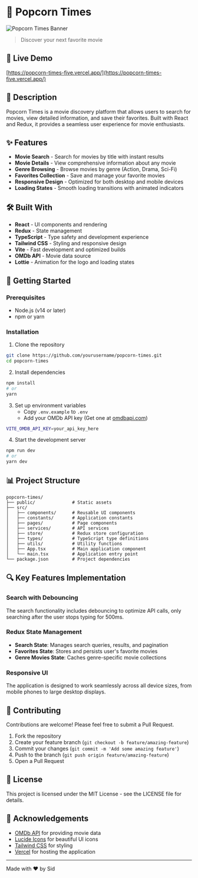 # 🍿 Popcorn Times

![Popcorn Times Banner](https://images.unsplash.com/photo-1536440136628-849c177e76a1?ixlib=rb-1.2.1&auto=format&fit=crop&w=2850&q=80)

> Discover your next favorite movie

## 🔗 Live Demo

[https://popcorn-times-five.vercel.app/](https://popcorn-times-five.vercel.app/)

## 📝 Description

Popcorn Times is a movie discovery platform that allows users to search for movies, view detailed information, and save their favorites. Built with React and Redux, it provides a seamless user experience for movie enthusiasts.

## ✨ Features

- **Movie Search** - Search for movies by title with instant results
- **Movie Details** - View comprehensive information about any movie
- **Genre Browsing** - Browse movies by genre (Action, Drama, Sci-Fi)
- **Favorites Collection** - Save and manage your favorite movies
- **Responsive Design** - Optimized for both desktop and mobile devices
- **Loading States** - Smooth loading transitions with animated indicators

## 🛠️ Built With

- **React** - UI components and rendering
- **Redux** - State management
- **TypeScript** - Type safety and development experience
- **Tailwind CSS** - Styling and responsive design
- **Vite** - Fast development and optimized builds
- **OMDb API** - Movie data source
- **Lottie** - Animation for the logo and loading states

## 🚀 Getting Started

### Prerequisites

- Node.js (v14 or later)
- npm or yarn

### Installation

1. Clone the repository

```bash
git clone https://github.com/yourusername/popcorn-times.git
cd popcorn-times
```

2. Install dependencies

```bash
npm install
# or
yarn
```

3. Set up environment variables
   - Copy `.env.example` to `.env`
   - Add your OMDb API key (Get one at [omdbapi.com](https://www.omdbapi.com/apikey.aspx))

```bash
VITE_OMDB_API_KEY=your_api_key_here
```

4. Start the development server

```bash
npm run dev
# or
yarn dev
```

## 📊 Project Structure

```
popcorn-times/
├── public/              # Static assets
├── src/
│   ├── components/      # Reusable UI components
│   ├── constants/       # Application constants
│   ├── pages/           # Page components
│   ├── services/        # API services
│   ├── store/           # Redux store configuration
│   ├── types/           # TypeScript type definitions
│   ├── utils/           # Utility functions
│   ├── App.tsx          # Main application component
│   └── main.tsx         # Application entry point
└── package.json         # Project dependencies
```

## 🔍 Key Features Implementation

### Search with Debouncing

The search functionality includes debouncing to optimize API calls, only searching after the user stops typing for 500ms.

### Redux State Management

- **Search State**: Manages search queries, results, and pagination
- **Favorites State**: Stores and persists user's favorite movies
- **Genre Movies State**: Caches genre-specific movie collections

### Responsive UI

The application is designed to work seamlessly across all device sizes, from mobile phones to large desktop displays.

## 🤝 Contributing

Contributions are welcome! Please feel free to submit a Pull Request.

1. Fork the repository
2. Create your feature branch (`git checkout -b feature/amazing-feature`)
3. Commit your changes (`git commit -m 'Add some amazing feature'`)
4. Push to the branch (`git push origin feature/amazing-feature`)
5. Open a Pull Request

## 📄 License

This project is licensed under the MIT License - see the LICENSE file for details.

## 👏 Acknowledgements

- [OMDb API](https://www.omdbapi.com/) for providing movie data
- [Lucide Icons](https://lucide.dev/) for beautiful UI icons
- [Tailwind CSS](https://tailwindcss.com/) for styling
- [Vercel](https://vercel.com/) for hosting the application

---

Made with ❤️ by Sid
